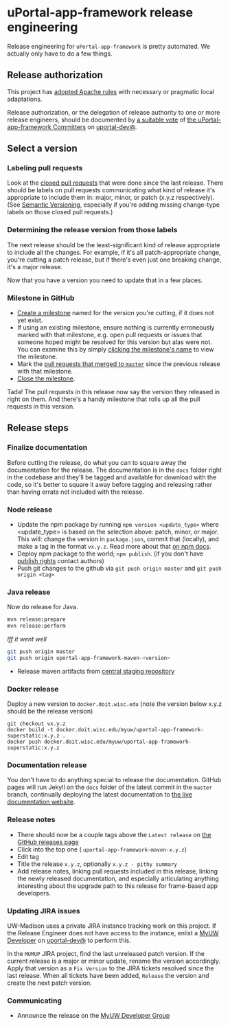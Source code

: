 # uPortal-app-framework release engineering

Release engineering for `uPortal-app-framework` is pretty automated. We actually only have to do a few things.

## Release authorization

This project has [adopted Apache rules][] with necessary or pragmatic local adaptations.

Release authorization, or the delegation of release authority to one or more release engineers, should be documented by [a suitable vote][Apache Release Policy re Release Approval] of [the uPortal-app-framework Committers][] on [uportal-dev@][].

## Select a version

### Labeling pull requests

Look at the [closed pull requests][uportal-app-framework closed pull requests] that were done since the last release. There should be labels on pull requests communicating what kind of release it's appropriate to include them in: major, minor, or patch (x.y.z respectively). (See [Semantic Versioning][], especially if you're adding missing change-type labels on those closed pull requests.)

### Determining the release version from those labels

The next release should be the least-significant kind of release appropriate to include all the changes. For example, if it's all patch-appropriate change, you're cutting a patch release, but if there's even just one breaking change, it's a major release.

Now that you have a version you need to update that in a few places.

### Milestone in GitHub

+ [Create a milestone][uportal-app-framework milestones] named for the version you're cutting, if it does not yet exist.
+ If using an existing milestone, ensure nothing is currently erroneously marked with that milestone, e.g. open pull requests or issues that someone hoped might be resolved for this version but alas were not. You can examine this by simply [clicking the milestone's name][uportal-app-framework milestones] to view the milestone.
+ Mark the [pull requests that merged to `master`][uportal-app-framework closed pull requests] since the previous release with that milestone.
+ [Close the milestone][uportal-app-framework milestones].

Tada! The pull requests in this release now say the version they released in right on them. And there's a handy milestone that rolls up all the pull requests in this version.

## Release steps

### Finalize documentation

Before cutting the release, do what you can to square away the documentation for the release. The documentation is in the `docs` folder right in the codebase and they'll be tagged and available for download with the code, so it's better to square it away before tagging and releasing rather than having errata not included with the release.

### Node release

+ Update the npm package by running `npm version <update_type>` where <update_type> is based on the selection above: patch, minor, or major. This will: change the version in `package.json`, commit that (locally), and make a tag in the format `vx.y.z`. Read more about that [on npm docs](https://docs.npmjs.com/getting-started/publishing-npm-packages#updating-the-package).
+ Deploy npm package to the world; `npm publish`. (if you don't have [publish rights][uportal-app-framework access on npm] contact authors)
+ Push git changes to the github via `git push origin master` and `git push origin <tag>`

### Java release

Now do release for Java.

```sh
mvn release:prepare
mvn release:perform
```

_Iff it went well_

```sh
git push origin master
git push origin uportal-app-framework-maven-<version>
```

+ Release maven artifacts from [central staging repository][central Maven staging repository]

### Docker release

Deploy a new version to `docker.doit.wisc.edu` (note the version below x.y.z should be the release version)

```
git checkout vx.y.z
docker build -t docker.doit.wisc.edu/myuw/uportal-app-framework-superstatic:x.y.z .
docker push docker.doit.wisc.edu/myuw/uportal-app-framework-superstatic:x.y.z
```

### Documentation release

You don't have to do anything special to release the documentation. GitHub pages will run Jekyll on the `docs` folder of the latest commit in the `master` branch, continually deploying the latest documentation to [the live documentation website](http://uw-madison-doit.github.io/uw-frame/).

### Release notes

* There should now be a couple tags above the `Latest release` on [the GitHub releases page][uportal-app-framework releases]
* Click into the top one ( `uportal-app-framework-maven-x.y.z`)
* Edit tag
* Title the release `x.y.z`, optionally `x.y.z - pithy summary`
* Add release notes, linking pull requests included in this release, linking the newly released documentation, and especially articulating anything interesting about the upgrade path to this release for frame-based app developers.

### Updating JIRA issues

UW-Madison uses a private JIRA instance tracking work on this project. If the
Release Engineer does not have access to the instance, enlist a
[MyUW Developer][the uPortal-app-framework Committers] on [uportal-dev@][] to
perform this.

In the `MUMUP` JIRA project, find the last unreleased patch version. If the
current release is a major or minor update, rename the version accordingly.
Apply that version as a `Fix Version` to the JIRA tickets resolved since the
last release. When all tickets have been added, `Release` the version and
create the next patch version.

### Communicating

* Announce the release on the [MyUW Developer Group][]


[Semantic Versioning]: http://semver.org/
[uportal-app-framework closed pull requests]: https://github.com/UW-Madison-DoIT/uw-frame/pulls?q=is%3Apr+is%3Aclosed
[uportal-app-framework milestones]: https://github.com/UW-Madison-DoIT/uw-frame/milestones
[uportal-app-framework access on npm]: https://www.npmjs.com/package/uw-frame/access
[central Maven staging repository]: https://oss.sonatype.org/#stagingRepositories
[uportal-app-framework releases]: https://github.com/UW-Madison-DoIT/uw-frame/releases
[MyUW Developer Group]: https://groups.google.com/forum/#!forum/myuw-developers
[adopted Apache rules]: https://github.com/UW-Madison-DoIT/uw-frame/blob/master/committers.md#rules
[Apache Release Policy re Release Approval]: http://www.apache.org/legal/release-policy.html#release-approval
[the uPortal-app-framework Committers]: https://github.com/UW-Madison-DoIT/uw-frame/blob/master/committers.md#who-are-the-committers
[uportal-dev@]: https://groups.google.com/a/apereo.org/forum/#!forum/uportal-dev
